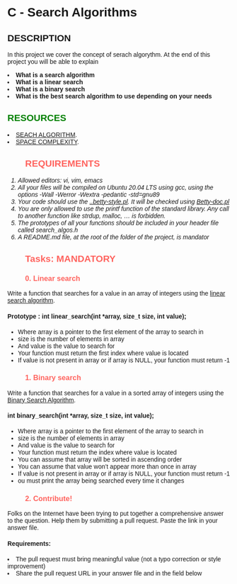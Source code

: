 <!DOCTYPE html>
<html>
<head>
<h1>
 C - Search Algorithms
</h1>
</head>
<body style="font-family: Verdana, Arial, sans-serif">
   <h2> DESCRIPTION </h2>
   <p>
      In this project we cover the concept of serach algorythm. At the end of this project you will be able to explain 
   <b>
   <li> What is a search algorithm</li>
   <li> What is a linear search </li>
   <li> What is a binary search </li> 
   <li> What is the best search algorithm to use depending on your needs </li>
  </b>
  </p>
 
   <h2 style="color: green; round-color:RED ">
        RESOURCES
   </h2>
   <p>
       <li><a href="https://intranet.alxswe.com/rltoken/ap2kuRv8qrUMyQ0-MY3EXw">SEACH ALGORITHM</a>. </li>
       <li><a href="https://intranet.alxswe.com/rltoken/QK9ENdoTyqGs0d4_M3XE3g">SPACE COMPLEXITY</a>.</li>
   </p>

   <h2 style="color: #FF645F; margin-left: 40px">
     REQUIREMENTS
   </h2>
   <ol>
   <i>
      <li> Allowed editors: vi, vim, emacs  </li>
      <li> All your files will be compiled on Ubuntu 20.04 LTS using gcc, using the options -Wall -Werror -Wextra -pedantic -std=gnu89 </li>
      <li> Your code should use the <a href="https://github.com/alx-tools/Betty/blob/master/betty-style.pl">..betty-style.pl</a>. It will be checked using <a href="https://github.com/alx-tools/Betty/blob/master/betty-doc.pl">Betty-doc.pl</a></li>
      <li>You are only allowed to use the printf function of the standard library. Any call to another function like strdup, malloc, … is forbidden.  </li>
      <li>The prototypes of all your functions should be included in your header file called search_algos.h  </li>
      <li> A README.md file, at the root of the folder of the project, is mandator</li>
   </i>
   </ol>

   <h2 style="color: #FF645F; margin-left: 40px">
	     Tasks: MANDATORY
	</h2>
  <h3 style="color: #FF645F; margin-left: 40px">
	     0. Linear search
  </h3>
  <p> 
   Write a function that searches for a value in an array of integers using the <a href="https://intranet.alxswe.com/rltoken/17RKhbmvh_u4ebCwaSxCxg">linear search algorithm</a>.
   <h4> Prototype : int linear_search(int *array, size_t size, int value); </h4>
   <ul>
  	<li>Where array is a pointer to the first element of the array to search in</li>
        <li>size is the number of elements in array</li>
        <li>And value is the value to search for</li>
        <li>Your function must return the first index where value is located</li>
        <li>If value is not present in array or if array is NULL, your function must return -1</li>
  </ul>
  </p>
  <h3 style="color: #FF645F; margin-left: 40px">
         1. Binary search
  </h3>
  <p>
    Write a function that searches for a value in a sorted array of integers using the <a href="https://intranet.alxswe.com/rltoken/SnveFJhSDE7o8bEx-kGGpA">Binary Search Algorithm</a>.
   <h4>int binary_search(int *array, size_t size, int value);</h4>
   <ul>
   <li>Where array is a pointer to the first element of the array to search in</li>
   <li>size is the number of elements in array</li>
   <li> And value is the value to search for</li>
   <li> Your function must return the index where value is located</li>
   <li> You can assume that array will be sorted in ascending order</li>
   <li> You can assume that value won’t appear more than once in array</li>
   <li> If value is not present in array or if array is NULL, your function must return -1</li>
   <li>ou must print the array being searched every time it changes</li>
   </ul>


  <h3 style="color: #FF645F; margin-left: 40px">
         2. Contribute!
  </h3>
  <p>  
     Folks on the Internet have been trying to put together a comprehensive answer to the question. Help them by submitting a pull request. Paste the link in your answer file.
  <h4> Requirements: </h4>
  <li> The pull request must bring meaningful value (not a typo correction or style improvement) </li>
  <li> Share the pull request URL in your answer file and in the field below </li>   </P>
 </body>
</html>
